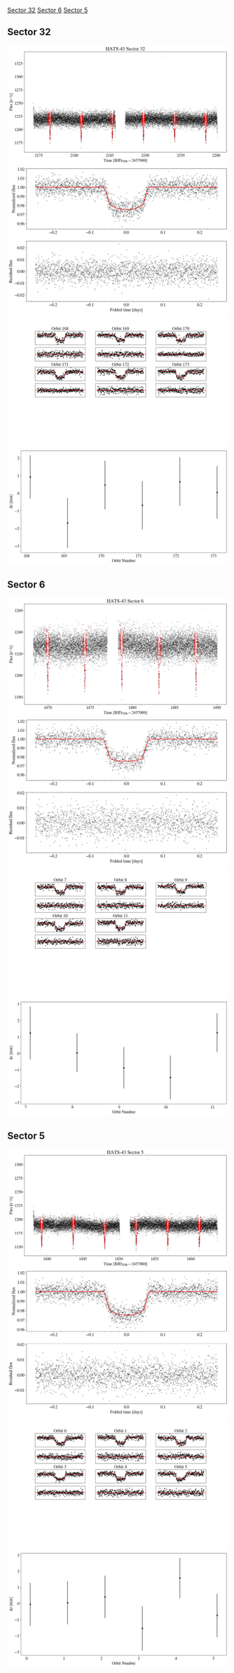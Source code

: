 [Sector 32](#sector32)
[Sector 6](#sector6)
[Sector 5](#sector5)

<a name = "sector32"></a>
## Sector 32
![alt text](/tt/HATS-43_Sector_32/HATS-43_Sector_32_a_TimeSeries.png)
![alt text](/tt/HATS-43_Sector_32/HATS-43_Sector_32_b_FoldedLightCurve.png)
![alt text](/tt/HATS-43_Sector_32/HATS-43_Sector_32_b_IndividualTransitsWithFit.png)
![alt text](/tt/HATS-43_Sector_32/HATS-43_Sector_32_c_TimingResiduals.png)

<a name = "sector6"></a>
## Sector 6
![alt text](/tt/HATS-43_Sector_6/HATS-43_Sector_6_a_TimeSeries.png)
![alt text](/tt/HATS-43_Sector_6/HATS-43_Sector_6_b_FoldedLightCurve.png)
![alt text](/tt/HATS-43_Sector_6/HATS-43_Sector_6_b_IndividualTransitsWithFit.png)
![alt text](/tt/HATS-43_Sector_6/HATS-43_Sector_6_c_TimingResiduals.png)

<a name = "sector5"></a>
## Sector 5
![alt text](/tt/HATS-43_Sector_5/HATS-43_Sector_5_a_TimeSeries.png)
![alt text](/tt/HATS-43_Sector_5/HATS-43_Sector_5_b_FoldedLightCurve.png)
![alt text](/tt/HATS-43_Sector_5/HATS-43_Sector_5_b_IndividualTransitsWithFit.png)
![alt text](/tt/HATS-43_Sector_5/HATS-43_Sector_5_c_TimingResiduals.png)

